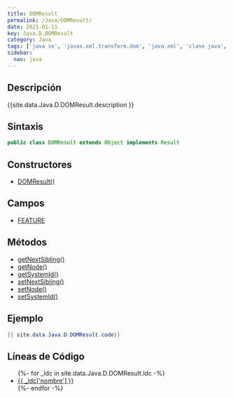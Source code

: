 ```yaml
---
title: DOMResult
permalink: /Java/DOMResult/
date: 2021-01-11
key: Java.D.DOMResult
category: Java
tags: ['java se', 'javax.xml.transform.dom', 'java.xml', 'clase java', 'Java 1.4']
sidebar: 
  nav: java
---
```


## Descripción
{{site.data.Java.D.DOMResult.description }}

## Sintaxis
~~~java
public class DOMResult extends Object implements Result
~~~

## Constructores
* [DOMResult()](/Java/DOMResult/DOMResult/)

## Campos
* [FEATURE](/Java/DOMResult/FEATURE)

## Métodos
* [getNextSibling()](/Java/DOMResult/getNextSibling)
* [getNode()](/Java/DOMResult/getNode)
* [getSystemId()](/Java/DOMResult/getSystemId)
* [setNextSibling()](/Java/DOMResult/setNextSibling)
* [setNode()](/Java/DOMResult/setNode)
* [setSystemId()](/Java/DOMResult/setSystemId)

## Ejemplo
~~~java
{{ site.data.Java.D.DOMResult.code}}
~~~

## Líneas de Código
<ul>
{%- for _ldc in site.data.Java.D.DOMResult.ldc -%}
   <li>
       <a href="{{_ldc['url'] }}">{{ _ldc['nombre'] }}</a>
   </li>
{%- endfor -%}
</ul>

